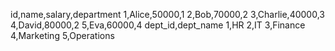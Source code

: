 id,name,salary,department
1,Alice,50000,1
2,Bob,70000,2
3,Charlie,40000,3
4,David,80000,2
5,Eva,60000,4
dept_id,dept_name
1,HR
2,IT
3,Finance
4,Marketing
5,Operations

